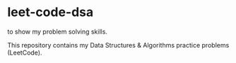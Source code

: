 # leet-code-dsa
to show my problem solving skills.

This repository contains my Data Structures & Algorithms practice problems (LeetCode).
